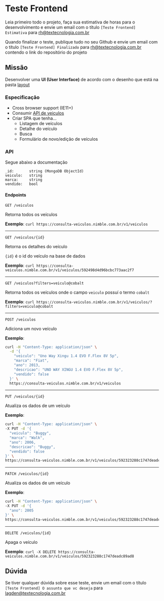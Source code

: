 # Teste Frontend

Leia primeiro todo o projeto, faça sua estimativa de horas para o desenvolvimento e envie um email com o título `[Teste Frontend] Estimativa` para rh@textecnologia.com.br

Quando finalizar o teste, publique tudo no seu Github e envie um email com o título `[Teste Frontend] Finalizado` para rh@textecnologia.com.br contendo o link do repositório do projeto


## Missão

Desenvolver uma **UI (User Interface)** de acordo com o desenho que está na pasta [layout](https://github.com/TExTecnologia/teste-frontend/tree/master/layout)


### Especificação

- Cross browser support (IE11+)
- Consumir [API de veiculos](https://consulta-veiculos.nimble.com.br/v1)
- Criar SPA que tenha...
    - Listagem de veículos
    - Detalhe do veículo
    - Busca
    - Formulário de novo/edição de veículos

### API

Segue abaixo a documentação

```
_id:       string (MongoDB ObjectId)
veiculo:   string
marca:     string
vendido:   bool
```

#### Endpoints

`GET /veiculos`

Retorna todos os veículos

**Exemplo**: `curl https://consulta-veiculos.nimble.com.br/v1/veiculos`

---

`GET /veiculos/{id}`

Retorna os detalhes do veículo

`{id}` é o id do veículo na base de dados

**Exemplo**: `curl https://consulta-veiculos.nimble.com.br/v1/veiculos/592498d4d96bcbc773aac2f7`

---

`GET /veiculos?filters=veiculo@cobalt`

Retorna todos os veículos onde o campo `veiculo` possuí o termo `cobalt`

**Exemplo**: `curl https://consulta-veiculos.nimble.com.br/v1/veiculos/?filters=veiculo@cobalt`

---

`POST /veiculos`

Adiciona um novo veículo

**Exemplo**:

``` bash
curl -H "Content-Type: application/json" \
  -d '{
    "veiculo": "Uno Way Xingu 1.4 EVO F.Flex 8V 5p",
    "marca": "Fiat",
    "ano": 2013,
    "descricao": "UNO WAY XINGU 1.4 EVO F.Flex 8V 5p",
    "vendido": false
  }' \
  https://consulta-veiculos.nimble.com.br/v1/veiculos
```

---

`PUT /veiculos/{id}`

Atualiza os dados de um veículo

**Exemplo**:

``` bash
curl -H "Content-Type: application/json" \
-X PUT -d '{
  "veiculo": "Buggy",
  "marca": "Walk",
  "ano": 2006,
  "descricao": "Buggy",
  "vendido": false
}' \
https://consulta-veiculos.nimble.com.br/v1/veiculos/592323288c1747deadc89ad8
```

---

`PATCH /veiculos/{id}`

Atualiza os dados de um veículo

**Exemplo**:

``` bash
curl -H "Content-Type: application/json" \
-X PUT -d '{
  "ano": 2005
}' \
https://consulta-veiculos.nimble.com.br/v1/veiculos/592323288c1747deadc89ad8
```

---

`DELETE /veiculos/{id}`

Apaga o veículo

**Exemplo**: `curl -X DELETE https://consulta-veiculos.nimble.com.br/v1/veiculos/592323288c1747deadc89ad8`


## Dúvida

Se tiver qualquer dúvida sobre esse teste, envie um email com o título `[Teste Frontend] O assunto que vc deseja` para lagden@textecnologia.com.br
